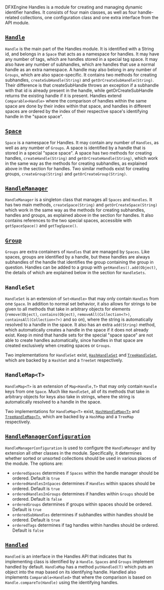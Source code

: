 DFXEngine Handles is a module for creating and managing dynamic identifier handles. It consists of four main classes, as 
well as four handle-related collections, one configuration class and one extra interface from the API module.

## [`Handle`](src/main/java/me/datafox/dfxengine/handles/HandleImpl.java)

`Handle` is the main part of the Handles module. It is identified with a String id, and belongs in a `Space` that acts
as a namespace for handles. It may have any number of tags, which are handles stored in a special tag space. It may also
have any number of subhandles, which are handles that use a normal handle as an extra namespace. A handle may also 
belong in any number of `Groups`, which are also space-specific. It contains two methods for creating subhandles, 
`createSubHandle(String)` and `getOrCreateSubHandle(String)`. Their difference is that createSubHandle throws an 
exception if a subhandle with that id is already present in the handle, while getOrCreateSubHandle returns the existing 
handle if it is present. Handles extend `Comparable<Handle>` where the comparison of handles within the same space are
done by their index within that space, and handles in different spaces are ordered by the index of their respective 
space's identifying handle in the "space space".

## [`Space`](src/main/java/me/datafox/dfxengine/handles/SpaceImpl.java)

`Space` is a namespace for Handles. It may contain any number of `Handles`, as well as any number of `Groups`. A space 
is identified by a handle that is stored in a special "space space". A space has two methods for creating handles, 
`createHandle(String)` and `getOrCreateHandle(String)`, which work in the same way as the methods for creating 
subhandles, as explained above in the section for handles. Two similar methods exist for creating groups, 
`createGroup(String)` and `getOrCreateGroup(String)`.

## [`HandleManager`](src/main/java/me/datafox/dfxengine/handles/HandleManagerImpl.java)

`HandleManager` is a singleton class that manages all `Spaces` and `Handles`. It has two main methods, 
`createSpace(String)` and `getOrCreateSpace(String)` which work in the same way as the methods for creating subhandles, 
handles and groups, as explained above in the section for handles. It also contains references to the two special 
spaces, accessible with `getSpaceSpace()` and `getTagSpace()`.

## [`Group`](src/main/java/me/datafox/dfxengine/handles/GroupImpl.java)

`Groups` are extra containers of `Handles` that are managed by `Spaces`. Like spaces, groups are identified by a handle,
but these handles are always subhandles of the handle that identifies the group containing the group in question. 
Handles can be added to a group with `getHandles().add(Object)`, the details of which are explained below in the section
for `HandleSets`.

## `HandleSet`

`HandleSet` is an extension of `Set<Handle>` that may only contain `Handles` from one `Space`. In addition to normal set 
behavior, it also allows for strings to be given to all methods that take in arbitrary objects for elements 
(`remove(Object)`, `contains(Object)`, `removeAll(Collection<?>)`, `containsAll(Collection<?>)` and so on), where the
string is automatically resolved to a handle in the space. It also has an extra `add(String)` method, which 
automatically creates a handle in the space if it does not already exist. Keep in mind that handle sets for the special 
"space space" are not able to create handles automatically, since handles in that space are created exclusively when 
creating spaces or `Groups`.

Two implementations for `HandleSet` exist, 
[`HashHandleSet`](src/main/java/me/datafox/dfxengine/handles/HashHandleSet.java) and
[`TreeHandleSet`](src/main/java/me/datafox/dfxengine/handles/TreeHandleSet.java), which are backed by a `HashSet` and a
`TreeSet` respectively.

## `HandleMap<T>`

`HandleMap<T>` is an extension of `Map<Handle,T>` that may only contain `Handle` keys from one `Space`. Much like 
`HandleSet`, all of its methods that take in arbitrary objects for keys also take in strings, where the string is 
automatically resolved to a handle in the space.

Two implementations for `HandleMap<T>` exist,
[`HashHandleMap<T>`](src/main/java/me/datafox/dfxengine/handles/HashHandleMap.java) and
[`TreeHandleMap<T>`](src/main/java/me/datafox/dfxengine/handles/TreeHandleMap.java), which are backed by a `HashMap` and
a `TreeMap` respectively.

## [`HandleManagerConfiguration`](src/main/java/me/datafox/dfxengine/handles/HandleManagerConfiguration.java)

`HandleManagerConfiguration` is used to configure the `HandleManager` and by extension all other classes in the module.
Specifically, it determines whether sorted or unsorted collections should be used in various places of the module. The
options are:
* `orderedSpaces` determines if `Spaces` within the handle manager should be ordered. Default is `true`
* `orderedHandlesInSpaces` determines if `Handles` within spaces should be ordered. Default is `true`
* `orderedHandlesInGroups` determines if handles within `Groups` should be ordered. Default is `false`
* `orderedGroups` determines if groups within spaces should be ordered. Default is `true`
* `orderedSubHandles` determines if subhandles within handles should be ordered. Default is `true`
* `orderedTags` determines if tag handles within handles should be ordered. Default is `false`

## [`Handled`](../handles-api/src/main/java/me/datafox/dfxengine/handles/api/Handled.java)

`Handled` is an interface in the Handles API that indicates that its implementing class is identified by a `Handle`.
`Spaces` and `Groups` implement handled by default. `HandleMap` has a method `putHandled(T)` which puts an object into
the map based on its identifying handle. Handled also implements `Comparable<Handled>` that where the comparison is 
based on `Handle.compareTo(Handle)` using the identifying handles.